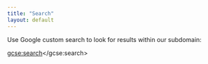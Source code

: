 ```yaml
---
title: "Search"
layout: default
---
```


Use Google custom search to look for results within our subdomain:

<script>
(function() {
  var cx = '013936126203377819163:ojfx-sw95iw';
  var gcse = document.createElement('script');
  gcse.type = 'text/javascript';
  gcse.async = true;
  gcse.src = (document.location.protocol == 'https:' ? 'https:' : 'http:') +
      '//cse.google.com/cse.js?cx=' + cx;
  var s = document.getElementsByTagName('script')[0];
  s.parentNode.insertBefore(gcse, s);
})();
</script>
<gcse:search></gcse:search>

